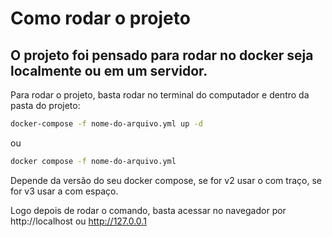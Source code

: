 Como rodar o projeto
=============

O projeto foi pensado para rodar no docker seja localmente ou em um servidor.
-------------

  Para rodar o projeto, basta rodar no terminal do computador e dentro da pasta do projeto:
  ```sh
  docker-compose -f nome-do-arquivo.yml up -d
  ```
ou
  ```sh
  docker compose -f nome-do-arquivo.yml
  ```
  Depende da versão do seu docker compose, se for v2 usar o com traço, se for v3 usar a com espaço.
  
  Logo depois de rodar o comando, basta acessar no navegador por http://localhost ou http://127.0.0.1
  
